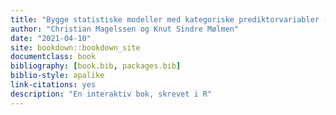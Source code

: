 ```yaml
--- 
title: "Bygge statistiske modeller med kategoriske prediktorvariabler (ANOVA, t-test)"
author: "Christian Magelssen og Knut Sindre Mølmen"
date: "2021-04-10"
site: bookdown::bookdown_site
documentclass: book
bibliography: [book.bib, packages.bib]
biblio-style: apalike
link-citations: yes
description: "En interaktiv bok, skrevet i R"
---
```

